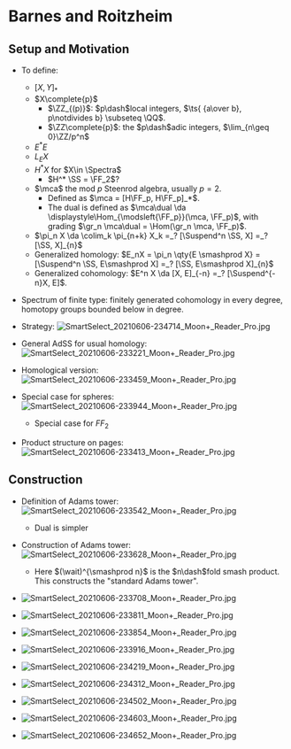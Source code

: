 # Barnes and Roitzheim

## Setup and Motivation

- To define:
  - $[X, Y]_*$ 
  - $X\complete{p}$
    - $\ZZ_{(p)}$: $p\dash$local integers, $\ts{ {a\over b}, p\notdivides b} \subseteq \QQ$.
    - $\ZZ\complete{p}$: the $p\dash$adic integers, $\lim_{n\geq 0}\ZZ/p^n$
  - $E^* E$
  - $L_E X$
  - $H^* X$ for $X\in \Spectra$
    - $H^* \SS = \FF_2$?
  - $\mca$ the mod $p$ Steenrod algebra, usually $p=2$.
    - Defined as $\mca = [H\FF_p, H\FF_p]_*$.
    - The dual is defined as $\mca\dual \da \displaystyle\Hom_{\modsleft{\FF_p}}(\mca, \FF_p)$, with grading $\gr_n \mca\dual = \Hom(\gr_n \mca, \FF_p)$.
  - $\pi_n X \da \colim_k \pi_{n+k} X_k =_? [\Suspend^n \SS, X] =_? [\SS, X]_{n}$
  - Generalized homology: $E_nX = \pi_n \qty{E \smashprod X} = [\Suspend^n \SS, E\smashprod X] =_? [\SS, E\smashprod X]_{n}$
  - Generalized cohomology: $E^n X \da [X, E]_{-n} =_? [\Suspend^{-n}X, E]$.
- Spectrum of finite type: finitely generated cohomology in every degree, homotopy groups bounded below in degree.

- Strategy:
  ![SmartSelect_20210606-234714_Moon+_Reader_Pro.jpg](figures/SmartSelect_20210606-234714_Moon+_Reader_Pro.jpg)

- General AdSS for usual homology:
  ![SmartSelect_20210606-233221_Moon+_Reader_Pro.jpg](figures/SmartSelect_20210606-233221_Moon+_Reader_Pro.jpg)

- Homological version: 
  ![SmartSelect_20210606-233459_Moon+_Reader_Pro.jpg](figures/SmartSelect_20210606-233459_Moon+_Reader_Pro.jpg)

- Special case for spheres:
  ![SmartSelect_20210606-233944_Moon+_Reader_Pro.jpg](figures/SmartSelect_20210606-233944_Moon+_Reader_Pro.jpg)
  - Special case for $FF_2$

- Product structure on pages:
  ![SmartSelect_20210606-233413_Moon+_Reader_Pro.jpg](figures/SmartSelect_20210606-233413_Moon+_Reader_Pro.jpg)

## Construction

- Definition of Adams tower: 
  ![SmartSelect_20210606-233542_Moon+_Reader_Pro.jpg](figures/SmartSelect_20210606-233542_Moon+_Reader_Pro.jpg)
  - Dual is simpler

- Construction of Adams tower: 
![SmartSelect_20210606-233628_Moon+_Reader_Pro.jpg](figures/SmartSelect_20210606-233628_Moon+_Reader_Pro.jpg)
  - Here $(\wait)^{\smashprod n}$ is the $n\dash$fold smash product.
    This constructs the "standard Adams tower".

- ![SmartSelect_20210606-233708_Moon+_Reader_Pro.jpg](figures/SmartSelect_20210606-233708_Moon+_Reader_Pro.jpg)
- ![SmartSelect_20210606-233811_Moon+_Reader_Pro.jpg](figures/SmartSelect_20210606-233811_Moon+_Reader_Pro.jpg)
- ![SmartSelect_20210606-233854_Moon+_Reader_Pro.jpg](figures/SmartSelect_20210606-233854_Moon+_Reader_Pro.jpg)
- ![SmartSelect_20210606-233916_Moon+_Reader_Pro.jpg](figures/SmartSelect_20210606-233916_Moon+_Reader_Pro.jpg)
- ![SmartSelect_20210606-234219_Moon+_Reader_Pro.jpg](figures/SmartSelect_20210606-234219_Moon+_Reader_Pro.jpg)
- ![SmartSelect_20210606-234312_Moon+_Reader_Pro.jpg](figures/SmartSelect_20210606-234312_Moon+_Reader_Pro.jpg)
- ![SmartSelect_20210606-234502_Moon+_Reader_Pro.jpg](figures/SmartSelect_20210606-234502_Moon+_Reader_Pro.jpg)
- ![SmartSelect_20210606-234603_Moon+_Reader_Pro.jpg](figures/SmartSelect_20210606-234603_Moon+_Reader_Pro.jpg)
- ![SmartSelect_20210606-234652_Moon+_Reader_Pro.jpg](figures/SmartSelect_20210606-234652_Moon+_Reader_Pro.jpg)


